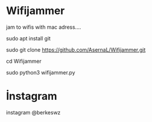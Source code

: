 # Wifijammer
jam to wifis with mac adress....

sudo apt install git

sudo git clone https://github.com/AsernaL/Wifijammer.git

cd Wifijammer

sudo python3 wifijammer.py

# İnstagram
instagram @berkeswz
